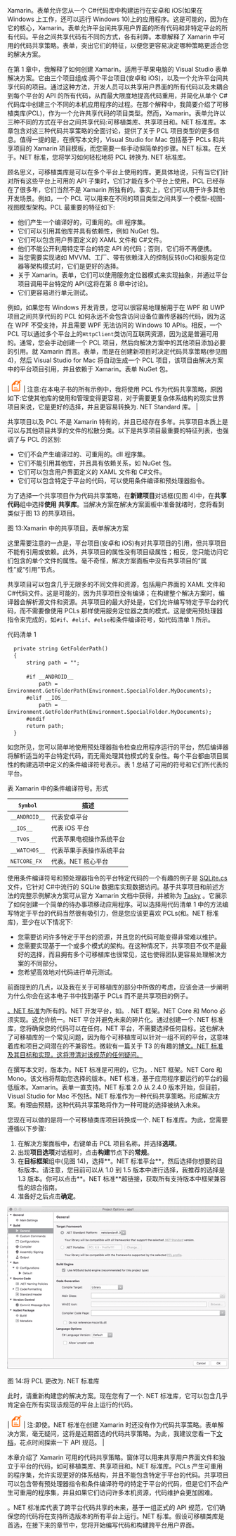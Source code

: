 Xamarin。表单允许您从一个 C#代码库中构建运行在安卓和 iOS(如果在 Windows 上工作，还可以运行 Windows 10)上的应用程序。这是可能的，因为在它的核心，Xamarin。表单允许平台间共享用户界面的所有代码和非特定平台的所有代码。平台之间共享代码有不同的方式，各有利弊。本章解释了 Xamarin 中可用的代码共享策略。表单，突出它们的特征，以便您更容易决定哪种策略更适合您的解决方案。

在第 1 章中，我解释了如何创建 Xamarin。适用于苹果电脑的 Visual Studio 表单解决方案。它由三个项目组成:两个平台项目(安卓和 iOS)，以及一个允许平台间共享代码的项目。通过这种方法，开发人员可以共享用户界面的所有代码以及未耦合到每个平台的 API 的所有代码，从而最大限度地提高代码重用，并简化从单个 C#代码库中创建三个不同的本机应用程序的过程。在那个解释中，我简要介绍了可移植类库(PCL)，作为一个允许共享代码的项目类型。然而，Xamarin。表单允许以三种不同的方式在平台之间共享代码:可移植类库、共享项目和。NET 标准库。本章包含对这三种代码共享策略的全面讨论，提供了关于 PCL 项目类型的更多信息。值得一提的是，在撰写本文时，Visual Studio for Mac 包括基于 PCLs 和共享项目的 Xamarin 项目模板，而您需要一些手动但简单的步骤。NET 标准。在关于。NET 标准，您将学习如何轻松地将 PCL 转换为. NET 标准库。

顾名思义，可移植类库是可以在多个平台上使用的库。更具体地说，只有当它们针对所有这些平台上可用的 API 子集时，它们才能在多个平台上使用。PCL 已经存在了很多年，它们当然不是 Xamarin 所独有的。事实上，它们可以用于许多其他开发场景。例如，一个 PCL 可以用来在不同的项目类型之间共享一个模型-视图-视图模型架构。PCL 最重要的特征如下:

*   他们产生一个编译好的，可重用的。dll 程序集。
*   它们可以引用其他库并具有依赖性，例如 NuGet 包。
*   它们可以包含用户界面定义的 XAML 文件和 C#文件。
*   他们不能公开利用特定平台的特定 API 的代码；否则，它们将不再便携。
*   当您需要实现诸如 MVVM、工厂、带有依赖注入的控制反转(IoC)和服务定位器等架构模式时，它们是更好的选择。
*   关于 Xamarin。表单，它们可以使用服务定位器模式来实现抽象，并通过平台项目调用平台特定的 API(这将在第 8 章中讨论)。
*   它们更容易进行单元测试。

例如，如果您有 Windows 开发背景，您可以很容易地理解用于在 WPF 和 UWP 项目之间共享代码的 PCL 如何永远不会包含访问设备位置传感器的代码，因为这在 WPF 不受支持，并且需要 WPF 无法访问的 Windows 10 APIs。相反，一个 PCL 可以通过多个平台上的`HttpClient`类访问互联网资源，因为这是普遍可用的。通常，您会手动创建一个 PCL 项目，然后向解决方案中的其他项目添加必要的引用。就 Xamarin 而言。表单，而是在创建新项目时决定代码共享策略(参见图 4)，然后 Visual Studio for Mac 将自动生成一个 PCL 项目，该项目由解决方案中的平台项目引用，并且依赖于 Xamarin。表单 NuGet 包。

| ![](img/note.png) | 注意:在本电子书的所有示例中，我将使用 PCL 作为代码共享策略，原因如下:它使其他库的使用和管理变得更容易，对于需要更复杂体系结构的现实世界项目来说，它是更好的选择，并且更容易转换为. NET Standard 库。 |

共享项目以及 PCL 不是 Xamarin 特有的，并且已经存在多年。共享项目本质上是可以与其他项目共享的文件的松散分类。以下是共享项目最重要的特征列表，也强调了与 PCL 的区别:

*   它们不会产生编译过的、可重用的。dll 程序集。
*   它们不能引用其他库，并且具有依赖关系，如 NuGet 包。
*   它们可以包含用户界面定义的 XAML 文件和 C#文件。
*   它们可以包含特定于平台的代码，可以使用条件编译和预处理器指令。

为了选择一个共享项目作为代码共享策略，在**新建项目**对话框(见图 4)中，在**共享代码**组中选择**使用** **共享库**。当解决方案在解决方案面板中准备就绪时，您将看到类似于图 13 的共享项目。

图 13:Xamarin 中的共享项目。表单解决方案

这里需要注意的一点是，平台项目(安卓和 iOS)有对共享项目的引用，但共享项目不能有引用或依赖。此外，共享项目的属性没有项目级属性；相反，您只能访问它们包含的单个文件的属性。毫不奇怪，解决方案面板中没有共享项目的“属性”或“引用”节点。

共享项目可以包含几乎无限多的不同文件和资源，包括用户界面的 XAML 文件和 C#代码文件。这是可能的，因为共享项目没有编译；在构建整个解决方案时，编译器会解析源文件和资源。共享项目的最大好处是，它们允许编写特定于平台的代码，而不需要像使用 PCLs 那样使用服务定位器之类的模式。这是使用预处理器指令来完成的，如`#if`、`#elif`、`#else`和条件编译符号，如代码清单 1 所示。

代码清单 1

```
  private string GetFolderPath()
  {
      string path = "";

      #if __ANDROID__
          path = Environment.GetFolderPath(Environment.SpecialFolder.MyDocuments);  
      #elif __IOS__
          path = Environment.GetFolderPath(Environment.SpecialFolder.MyDocuments);
      #endif
      return path;
  }

```

如您所见，您可以简单地使用预处理器指令检查应用程序运行的平台，然后编译器将解析适当的平台特定代码，而无需处理其他模式的复杂性。每个平台都由项目属性的构建选项中定义的条件编译符号表示。表 1 总结了可用的符号和它们所代表的平台。

表 Xamarin 中的条件编译符号。形式

| `Symbol` | 描述 |
| --- | --- |
| `__ANDROID__` | 代表安卓平台 |
| `__IOS__` | 代表 iOS 平台 |
| `__TVOS__` | 代表苹果电视操作系统平台 |
| `__WATCHOS__` | 代表苹果手表操作系统平台 |
| `NETCORE_FX` | 代表。NET 核心平台 |

使用条件编译符号和预处理器指令的平台特定代码的一个有趣的例子是 [SQLite.cs](https://github.com/praeclarum/sqlite-net/blob/master/src/SQLite.cs) 文件，它针对 C#中流行的 SQLite 数据库实现数据访问。基于共享项目和前述方法的完整示例解决方案可从官方 Xamarin 文档中获得，并被称为 [Tasky](https://github.com/xamarin/mobile-samples/tree/master/Tasky) 。它展示了如何创建一个简单的待办事项移动应用程序。可以选择用代码清单 1 中的方法编写特定于平台的代码当然很有吸引力，但是您应该更喜欢 PCLs(和。NET 标准库)，至少在以下情况下:

*   您需要访问许多特定于平台的资源，并且您的代码可能变得非常难以维护。
*   您需要实现基于一个或多个模式的架构。在这种情况下，共享项目不仅不是最好的选择，而且拥有多个可移植库也很常见，这也使得团队更容易处理解决方案的不同部分。
*   您希望高效地对代码进行单元测试。

前面提到的几点，以及我在关于可移植库的部分中所做的考虑，应该会进一步阐明为什么你会在这本电子书中找到基于 PCLs 而不是共享项目的例子。

[。NET 标准](https://docs.microsoft.com/en-us/dotnet/standard/net-standard)为所有的。NET 开发平台，如。. NET 框架。NET Core 和 Mono 必须实现。这允许统一。NET 平台并避免未来的碎片化。通过创建一个. NET 标准库，您将确保您的代码可以在任何。NET 平台，不需要选择任何目标。这也解决了可移植库的一个常见问题，因为每个可移植库可以针对一组不同的平台，这意味着库和项目之间潜在的不兼容性。微软有一篇关于 T3 的有趣的[博文。NET 标准及其目标和实现，这将澄清对该规范的任何疑问。](https://blogs.msdn.microsoft.com/dotnet/2016/09/26/introducing-net-standard/)

在撰写本文时，版本为。NET 标准是可用的，它为。. NET 框架。NET Core 和 Mono。该文档将帮助您选择的版本。NET 标准，基于应用程序要运行的平台的最低版本。Xamarin。表单一直支持。NET 标准 2.0 从 2.4.0 版本开始，但目前，Visual Studio for Mac 不包括。NET 标准作为一种代码共享策略。形成解决方案。有理由预期，这种代码共享策略将作为一种可能的选择被纳入未来。

您现在可以做的是将一个可移植类库项目转换成一个. NET 标准库。为此，您需要遵循以下步骤:

1.  在解决方案面板中，右键单击 PCL 项目名称，并选择**选项**。
2.  出现**项目选项**对话框时，点击**构建**节点下的**常规**。
3.  在**目标框架**组中(见图 14)，选择**。NET 标准平台**，然后选择你想要的目标版本。请注意，您目前可以从 1.0 到 1.5 版本中进行选择，我推荐的选择是 1.3 版本。你可以点击**。NET 标准**超链接，获取所有支持版本中框架兼容性的综合指南。
4.  准备好之后点击**确定**。

![](img/image017.png)

图 14:将 PCL 更改为. NET 标准库

此时，请重新构建您的解决方案。现在您有了一个. NET 标准库，它可以包含几乎肯定会在所有实现该规范的平台上运行的代码。

| ![](img/note.png) | 注:即使。NET 标准在创建 Xamarin 时还没有作为代码共享策略。表单解决方案，毫无疑问，这将是近期首选的代码共享策略。为此，我建议您看一下[文档](https://docs.microsoft.com/en-us/dotnet/standard/net-standard)，花点时间探索一下 API 规范。 |

本章介绍了 Xamarin 可用的代码共享策略。窗体可以用来共享用户界面文件和独立于平台的代码，如可移植类库、共享项目和。NET 标准库。PCLs 产生可重用的程序集，允许实现更好的体系结构，并且不能包含特定于平台的代码。共享项目可以包含带有预处理器指令和条件编译符号的特定于平台的代码，但是它们不会产生可重用的程序集，并且如果它们访问许多本机资源，代码维护会更加困难。

。NET 标准库代表了跨平台代码共享的未来，基于一组正式的 API 规范，它们确保您的代码将在支持所选版本的所有平台上运行。NET 标准。假设可移植类库是首选，在接下来的章节中，您将开始编写代码和构建跨平台用户界面。